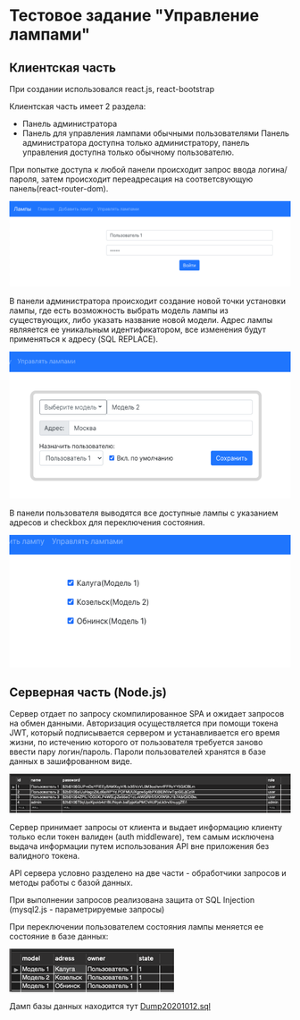 # Тестовое задание "Управление лампами"

## Клиентская часть

При создании использовался react.js, react-bootstrap

Клиентская часть имеет 2 раздела:
* Панель администратора
* Панель для управления лампами обычными пользователями
Панель администратора доступна только администратору,
панель управления доступна только обычному пользователю.

При попытке доступа к любой панели происходит запрос ввода логина/пароля, затем происходит переадресация на соответсвующую панель(react-router-dom).

![Alt text](/screens/login.png)

В панели администратора происходит создание новой точки установки лампы, где есть возможность выбрать модель лампы из существующих, либо указать название новой модели. Адрес лампы являяется ее уникальным идентификатором, все изменения будут применяться к адресу (SQL REPLACE). 

![Alt text](/screens/adminpanel.png)

В панели пользователя выводятся все доступные лампы с указанием адресов и checkbox для переключения состояния.

![Alt text](/screens/userpanel.png)

## Серверная часть (Node.js)

Сервер отдает по запросу скомпилированное SPA и ожидает запросов на обмен данными.
Авторизация осуществляется при помощи токена JWT, который подписывается сервером и устанавливается его время жизни, по истечению которого от пользователя требуется заново ввести пару логин/пароль. Пароли пользователей хранятся в базе данных в зашифрованном виде.

![Alt text](/screens/usersTable.png)

Сервер принимает запросы от клиента и выдает информацию клиенту только если токен валиден (auth middleware), тем самым исключена выдача информации путем использования API вне приложения без валидного токена.

API сервера условно разделено на две части - обработчики запросов и методы работы с базой данных.

При выполнении запросов реализована защита от SQL Injection (mysql2.js - параметрируемые запросы)

При переключении пользователем состояния лампы меняется ее состояние в базе данных:

![Alt text](/screens/lampsTable.png)

Дамп базы данных находится тут [Dump20201012.sql](/db/Dump20201012.sql)


